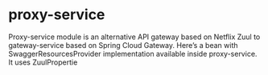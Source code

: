 # proxy-service

Proxy-service module is an alternative API gateway based on Netflix Zuul to gateway-service based on Spring Cloud Gateway. Here’s a bean with SwaggerResourcesProvider implementation available inside proxy-service. It uses ZuulPropertie